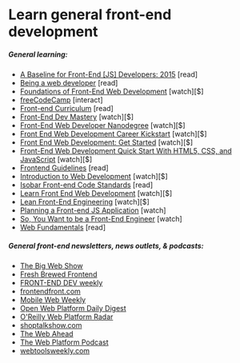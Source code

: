 # Learn general front-end development

##### General learning:

* [A Baseline for Front-End [JS] Developers: 2015](http://rmurphey.com/blog/2015/03/23/a-baseline-for-front-end-developers-2015/) [read]
* [Being a web developer](http://www.yellowshoe.com.au/standards) [read]
* [Foundations of Front-End Web Development](https://www.udemy.com/foundations-of-front-end-development/) [watch][$]
* [freeCodeCamp](http://freecodecamp.com/) [interact]
* [Front-end Curriculum](https://gist.github.com/stevekinney/03027e71aac341af14a2) [read]
* [Front-End Dev Mastery](https://mijingo.com/products/bundles/front-end-dev-mastery/) [watch][$]
* [Front-End Web Developer Nanodegree](https://www.udacity.com/course/front-end-web-developer-nanodegree--nd001) [watch][$]
* [Front End Web Development Career Kickstart](http://www.pluralsight.com/courses/front-end-web-development-career-kickstart) [watch][$]
* [Front End Web Development: Get Started](http://www.pluralsight.com/courses/front-end-web-development-get-started) [watch][$]
* [Front-End Web Development Quick Start With HTML5, CSS, and JavaScript](http://www.pluralsight.com/courses/front-end-web-app-html5-javascript-css) [watch][$]
* [Frontend Guidelines](https://github.com/bendc/frontend-guidelines) [read]
* [Introduction to Web Development](https://frontendmasters.com/courses/web-development/) [watch][$]
* [Isobar Front-end Code Standards](http://isobar-idev.github.io/code-standards/) [read]
* [Learn Front End Web Development](https://teamtreehouse.com/tracks/front-end-web-development) [watch][$]
* [Lean Front-End Engineering](https://frontendmasters.com/courses/lean-front-end-engineering/) [watch][$]
* [Planning a Front-end JS Application](https://www.youtube.com/watch?v=q4zEGkjTBFA) [watch]
* [So, You Want to be a Front-End Engineer](https://www.youtube.com/watch?v=Lsg84NtJbmI) [watch]
* [Web Fundamentals](https://developers.google.com/web/fundamentals) [read]

##### General front-end newsletters, news outlets, &amp; podcasts:

* [The Big Web Show](http://5by5.tv/bigwebshow)
* [Fresh Brewed Frontend](https://freshbrewed.co/frontend/)
* [FRONT-END DEV weekly](http://frontenddevweekly.com/)
* [frontendfront.com](http://frontendfront.com/)
* [Mobile Web Weekly](http://mobilewebweekly.co/)
* [Open Web Platform Daily Digest](http://webplatformdaily.org/)
* [O'Reilly Web Platform Radar](http://radar.oreilly.com/web-platform)
* [shoptalkshow.com](http://shoptalkshow.com/)
* [The Web Ahead](http://thewebahead.net/)
* [The Web Platform Podcast](http://thewebplatform.libsyn.com/)
* [webtoolsweekly.com](http://webtoolsweekly.com/)





















 






